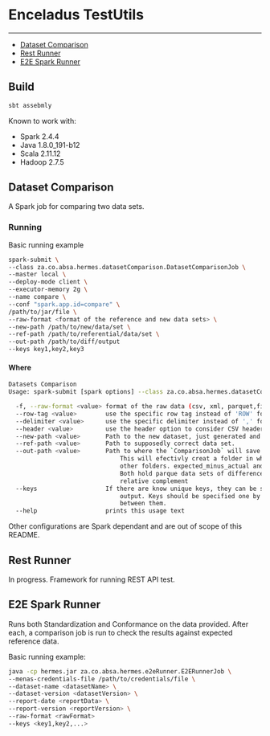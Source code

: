 # Enceladus TestUtils
___
<!-- toc -->

- [Dataset Comparison](#dataset-comparison)
- [Rest Runner](#rest-runner)
- [E2E Spark Runner](#e2e-spark-runner)

<!-- tocstop -->
## Build
```bash
sbt assebmly
```

Known to work with: 
- Spark 2.4.4
- Java 1.8.0_191-b12
- Scala 2.11.12
- Hadoop 2.7.5 

## <a name="dataset-comparison" />Dataset Comparison
A Spark job for comparing two data sets. 

### Running
Basic running example
```bash
spark-submit \
--class za.co.absa.hermes.datasetComparison.DatasetComparisonJob \
--master local \
--deploy-mode client \
--executor-memory 2g \
--name compare \
--conf "spark.app.id=compare" \
/path/to/jar/file \
--raw-format <format of the reference and new data sets> \
--new-path /path/to/new/data/set \
--ref-path /path/to/referential/data/set \
--out-path /path/to/diff/output
--keys key1,key2,key3
```

#### Where
```bash
Datasets Comparison 
Usage: spark-submit [spark options] --class za.co.absa.hermes.datasetComparison.DatasetComparisonJob hermes.jar [options]

  -f, --raw-format <value> format of the raw data (csv, xml, parquet,fixed-width, etc.)
  --row-tag <value>        use the specific row tag instead of 'ROW' for XML format
  --delimiter <value>      use the specific delimiter instead of ',' for CSV format
  --header <value>         use the header option to consider CSV header
  --new-path <value>       Path to the new dataset, just generated and to be tested.
  --ref-path <value>       Path to supposedly correct data set.
  --out-path <value>       Path to where the `ComparisonJob` will save the differences. 
                               This will efectivly creat a folder in which you will find two 
                               other folders. expected_minus_actual and actual_minus_expected.
                               Both hold parque data sets of differences. (minus as in is 
                               relative complement
  --keys                   If there are know unique keys, they can be specified for better
                               output. Keys should be specified one by one, with , (comma) 
                               between them.
  --help                   prints this usage text
```

Other configurations are Spark dependant and are out of scope of this README.

##  <a name="rest-runner" />Rest Runner
In progress. Framework for running REST API test.

##  <a name="e2e-spark-runner" />E2E Spark Runner
Runs both Standardization and Conformance on the data provided. After each, a comparison job is run 
to check the results against expected reference data.

Basic running example:
```bash
java -cp hermes.jar za.co.absa.hermes.e2eRunner.E2ERunnerJob \
--menas-credentials-file /path/to/credentials/file \
--dataset-name <datasetName> \
--dataset-version <datasetVersion> \
--report-date <reportData> \
--report-version <reportVersion> \
--raw-format <rawFormat>
--keys <key1,key2,...>
```
